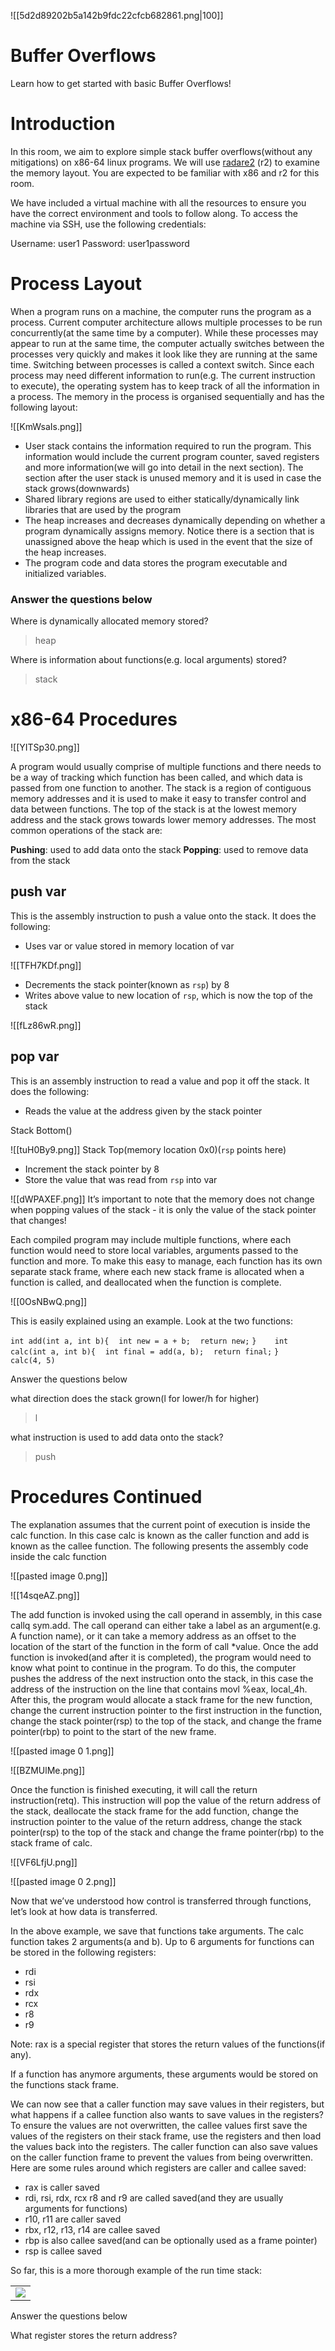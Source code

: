 ![[5d2d89202b5a142b9fdc22cfcb682861.png|100]]
# Buffer Overflows
Learn how to get started with basic Buffer Overflows!

# Introduction  

In this room, we aim to explore simple stack buffer overflows(without any mitigations) on x86-64 linux programs. We will use [radare2](https://github.com/radare/radare2) (r2) to examine the memory layout. You are expected to be familiar with x86 and r2 for this room.

We have included a virtual machine with all the resources to ensure you have the correct environment and tools to follow along. To access the machine via SSH, use the following credentials:

Username: user1
Password: user1password

# Process Layout

When a program runs on a machine, the computer runs the program as a process. Current computer architecture allows multiple processes to be run concurrently(at the same time by a computer). While these processes may appear to run at the same time, the computer actually switches between the processes very quickly and makes it look like they are running at the same time. Switching between processes is called a context switch. Since each process may need different information to run(e.g. The current instruction to execute), the operating system has to keep track of all the information in a process. The memory in the process is organised sequentially and has the following layout: 

![[KmWsaIs.png]]

- User stack contains the information required to run the program. This information would include the current program counter, saved registers and more information(we will go into detail in the next section). The section after the user stack is unused memory and it is used in case the stack grows(downwards)
- Shared library regions are used to either statically/dynamically link libraries that are used by the program
- The heap increases and decreases dynamically depending on whether a program dynamically assigns memory. Notice there is a section that is unassigned above the heap which is used in the event that the size of the heap increases.
- The program code and data stores the program executable and initialized variables.

### Answer the questions below

Where is dynamically allocated memory stored?
>heap

Where is information about functions(e.g. local arguments) stored?
>stack

# x86-64 Procedures

![[YITSp30.png]]  

A program would usually comprise of multiple functions and there needs to be a way of tracking which function has been called, and which data is passed from one function to another. The stack is a region of contiguous memory addresses and it is used to make it easy to transfer control and data between functions. The top of the stack is at the lowest memory address and the stack grows towards lower memory addresses. The most common operations of the stack are:
  
**Pushing**: used to add data onto the stack
**Popping**: used to remove data from the stack

## push var

This is the assembly instruction to push a value onto the stack. It does the following:
- Uses var or value stored in memory location of var

![[TFH7KDf.png]]
- Decrements the stack pointer(known as `rsp`) by 8
- Writes above value to new location of `rsp`, which is now the top of the stack

![[fLz86wR.png]]
## pop var

This is an assembly instruction to read a value and pop it off the stack. It does the following:
- Reads the value at the address given by the stack pointer

Stack Bottom()

![[tuH0By9.png]]
Stack Top(memory location 0x0)(`rsp` points here)
- Increment the stack pointer by 8
- Store the value that was read from `rsp` into var

![[dWPAXEF.png]]
It’s important to note that the memory does not change when popping values of the stack - it is only the value of the stack pointer that changes!   

Each compiled program may include multiple functions, where each function would need to store local variables, arguments passed to the function and more. To make this easy to manage, each function has its own separate stack frame, where each new stack frame is allocated when a function is called, and deallocated when the function is complete.   

![[0OsNBwQ.png]]

This is easily explained using an example. Look at the two functions:

`int add(int a, int b){`
   `int new = a + b;`
   `return new;`
`}`
`   `
`int calc(int a, int b){`
   `int final = add(a, b);`
   `return final;`
`}`
`   `
`calc(4, 5)`

Answer the questions below

what direction does the stack grown(l for lower/h for higher)
>l

what instruction is used to add data onto the stack?
>push

# Procedures Continued

The explanation assumes that the current point of execution is inside the calc function. In this case calc is known as the caller function and add is known as the callee function. The following presents the assembly code inside the calc function

![[pasted image 0.png]]

![[14sqeAZ.png]]

The add function is invoked using the call operand in assembly, in this case callq sym.add. The call operand can either take a label as an argument(e.g. A function name), or it can take a memory address as an offset to the location of the start of the function in the form of call *value. Once the add function is invoked(and after it is completed), the program would need to know what point to continue in the program. To do this, the computer pushes the address of the next instruction onto the stack, in this case the address of the instruction on the line that contains movl %eax, local_4h. After this, the program would allocate a stack frame for the new function, change the current instruction pointer to the first instruction in the function, change the stack pointer(rsp) to the top of the stack, and change the frame pointer(rbp) to point to the start of the new frame.   

![[pasted image 0 1.png]]

![[BZMUlMe.png]]

Once the function is finished executing, it will call the return instruction(retq). This instruction will pop the value of the return address of the stack, deallocate the stack frame for the add function, change the instruction pointer to the value of the return address, change the stack pointer(rsp) to the top of the stack and change the frame pointer(rbp) to the stack frame of calc.

![[VF6LfjU.png]]

![[pasted image 0 2.png]]

Now that we’ve understood how control is transferred through functions, let’s look at how data is transferred.   

In the above example, we save that functions take arguments. The calc function takes 2 arguments(a and b). Up to 6 arguments for functions can be stored in the following registers:  

- rdi
- rsi
- rdx
- rcx
- r8
- r9

Note: rax is a special register that stores the return values of the functions(if any).  

If a function has anymore arguments, these arguments would be stored on the functions stack frame.   

We can now see that a caller function may save values in their registers, but what happens if a callee function also wants to save values in the registers? To ensure the values are not overwritten, the callee values first save the values of the registers on their stack frame, use the registers and then load the values back into the registers. The caller function can also save values on the caller function frame to prevent the values from being overwritten. Here are some rules around which registers are caller and callee saved:  

- rax is caller saved
- rdi, rsi, rdx, rcx r8 and r9 are called saved(and they are usually arguments for functions)
- r10, r11 are caller saved
- rbx, r12, r13, r14 are callee saved 
- rbp is also callee saved(and can be optionally used as a frame pointer)
- rsp is callee saved

So far, this is a more thorough example of the run time stack:

|   |
|---|
|![](https://i.imgur.com/vA0ug3J.png)|

Answer the questions below

What register stores the return address?